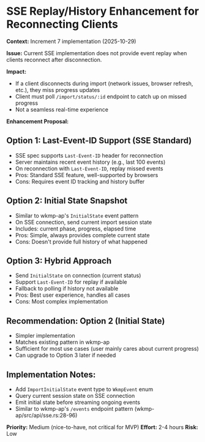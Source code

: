 # SSE Replay/History Enhancement for Reconnecting Clients

**Context:** Increment 7 implementation (2025-10-29)

**Issue:** Current SSE implementation does not provide event replay when clients reconnect after disconnection.

**Impact:**
- If a client disconnects during import (network issues, browser refresh, etc.), they miss progress updates
- Client must poll `/import/status/:id` endpoint to catch up on missed progress
- Not a seamless real-time experience

**Enhancement Proposal:**

## Option 1: Last-Event-ID Support (SSE Standard)
- SSE spec supports `Last-Event-ID` header for reconnection
- Server maintains recent event history (e.g., last 100 events)
- On reconnection with `Last-Event-ID`, replay missed events
- Pros: Standard SSE feature, well-supported by browsers
- Cons: Requires event ID tracking and history buffer

## Option 2: Initial State Snapshot
- Similar to wkmp-ap's `InitialState` event pattern
- On SSE connection, send current import session state
- Includes: current phase, progress, elapsed time
- Pros: Simple, always provides complete current state
- Cons: Doesn't provide full history of what happened

## Option 3: Hybrid Approach
- Send `InitialState` on connection (current status)
- Support `Last-Event-ID` for replay if available
- Fallback to polling if history not available
- Pros: Best user experience, handles all cases
- Cons: Most complex implementation

## Recommendation: Option 2 (Initial State)
- Simpler implementation
- Matches existing pattern in wkmp-ap
- Sufficient for most use cases (user mainly cares about current progress)
- Can upgrade to Option 3 later if needed

## Implementation Notes:
- Add `ImportInitialState` event type to `WkmpEvent` enum
- Query current session state on SSE connection
- Emit initial state before streaming ongoing events
- Similar to wkmp-ap's `/events` endpoint pattern (wkmp-ap/src/api/sse.rs:28-96)

**Priority:** Medium (nice-to-have, not critical for MVP)
**Effort:** 2-4 hours
**Risk:** Low
